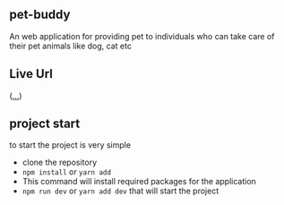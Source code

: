 ## pet-buddy

An web application for providing pet to individuals who can take care of their pet animals like dog, cat etc

## Live Url

([...](https://pet-buddy-kappa.vercel.app/))

## project start

to start the project is very simple

- clone the repository
- `npm install`
  or
  `yarn add`
- This command will install required packages for the application
- `npm run dev` or `yarn add dev` that will start the project
